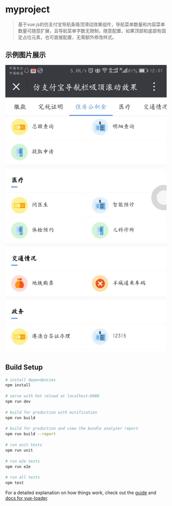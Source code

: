 # myproject

> 基于vue.js的仿支付宝导航条吸顶滑动效果组件，导航菜单数量和内容菜单数量可随意扩展，且导航菜单字数无限制，随意配置，如果顶部和底部有固定占位元素，也可直接配置，无需额外修改样式。

## 示例图片展示
![Image text](https://raw.githubusercontent.com/lisswn/static/master/102613849841079134.jpg)

## Build Setup

``` bash
# install dependencies
npm install

# serve with hot reload at localhost:8080
npm run dev

# build for production with minification
npm run build

# build for production and view the bundle analyzer report
npm run build --report

# run unit tests
npm run unit

# run e2e tests
npm run e2e

# run all tests
npm test
```

For a detailed explanation on how things work, check out the [guide](http://vuejs-templates.github.io/webpack/) and [docs for vue-loader](http://vuejs.github.io/vue-loader).
